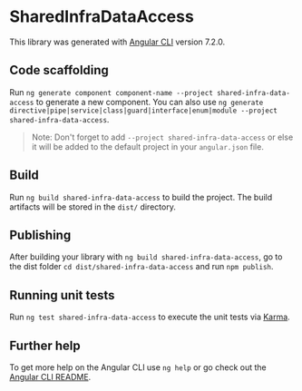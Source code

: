 # SharedInfraDataAccess

This library was generated with [Angular CLI](https://github.com/angular/angular-cli) version 7.2.0.

## Code scaffolding

Run `ng generate component component-name --project shared-infra-data-access` to generate a new component. You can also use `ng generate directive|pipe|service|class|guard|interface|enum|module --project shared-infra-data-access`.

> Note: Don't forget to add `--project shared-infra-data-access` or else it will be added to the default project in your `angular.json` file.

## Build

Run `ng build shared-infra-data-access` to build the project. The build artifacts will be stored in the `dist/` directory.

## Publishing

After building your library with `ng build shared-infra-data-access`, go to the dist folder `cd dist/shared-infra-data-access` and run `npm publish`.

## Running unit tests

Run `ng test shared-infra-data-access` to execute the unit tests via [Karma](https://karma-runner.github.io).

## Further help

To get more help on the Angular CLI use `ng help` or go check out the [Angular CLI README](https://github.com/angular/angular-cli/blob/master/README.md).
